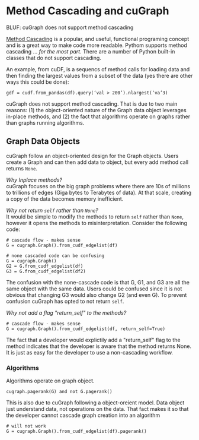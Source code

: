 
# Method Cascading and cuGraph

BLUF: cuGraph does not support method cascading

[Method Cascading](https://en.wikipedia.org/wiki/Method_cascading) is a popular, and useful, functional programing concept and is a great way to make code more readable.  Pythom supports method cascading ... _for the most part_.  There are a number of Python built-in classes that do not support cascading. 

An example, from cuDF, is a sequencs of method calls for  loading data and then finding the largest values from a subset of the data (yes there are other ways this could be done):

```
gdf = cudf.from_pandas(df).query(‘val > 200’).nlargest(‘va’3)
```

cuGraph does not support method cascading.  That is due to two main reasons: (1) the object-oriented nature of the Graph data object leverages in-place methods, and (2) the fact that algorithms operate on graphs rather than graphs running algorithms.  

## Graph Data Objects
cuGraph follow an object-oriented design for the Graph objects.  Users create a Graph and can then add data to object, but every add method call returns `None`.  

_Why Inplace methods?_ <br>
cuGraph focuses on the big graph problems where there are 10s of millions to trillions of edges (Giga bytes to Terabytes of data). At that scale, creating a copy of the data becomes memory inefficient.  

_Why not return `self` rather than `None`?_<br>
It would be simple to modify the methods to return `self` rather than `None`, however it opens the methods to misinterpretation.  Consider the following code:

```
# cascade flow - makes sense
G = cugraph.Graph().from_cudf_edgelist(df)

# none cascaded code can be confusing
G = cugraph.Graph()
G2 = G.from_cudf_edgelist(df)
G3 = G.from_cudf_edgelist(df2)
```
The confusion with the none-cascade code is that G, G1, and G3 are all the same object with the same data.   Users could be confused since it is not obvious that changing G3 would also change G2 (and even G).  To prevent confusion cuGraph has opted to not return `self`.

_Why not add a flag "return_self" to the methods?_<br>
```
# cascade flow - makes sense
G = cugraph.Graph().from_cudf_edgelist(df, return_self=True)
```
The fact that a developer would explictily add a "return_self" flag to the method indicates that the developer is aware that the method returns None. It is just as easy for the developer to use a non-cascading workflow.

### Algorithms
Algorithms operate on graph object.
```
cugraph.pagerank(G) and not G.pagerank()
```
This is also due to cuGraph following a object-oreient model.  Data object just understand data, not operations on the data.  That fact makes it so that the developer cannot cascade graph creation into an algorithm

```
# will not work
G = cugraph.Graph().from_cudf_edgelist(df).pagerank()
```
